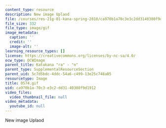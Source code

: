 ```yaml
---
content_type: resource
description: New image Uplaod
file: /courses/res-21g-01-kana-spring-2010/ca970b1a70c3e3c2dd3140380f9d1912_0574.gif
file_size: 332
file_type: image/gif
image_metadata:
  caption: ''
  credit: ''
  image-alt: ''
learning_resource_types: []
license: https://creativecommons.org/licenses/by-nc-sa/4.0/
ocw_type: OCWImage
parent_title: Katakana "ra" - "n"
parent_type: SupplementalResourceSection
parent_uid: 5c7d5bdc-4ddc-54a6-c499-13e25c748a05
resourcetype: Image
title: 0574.gif
uid: ca970b1a-70c3-e3c2-dd31-40380f9d1912
video_files:
  video_thumbnail_file: null
video_metadata:
  youtube_id: null
---
```

New image Uplaod